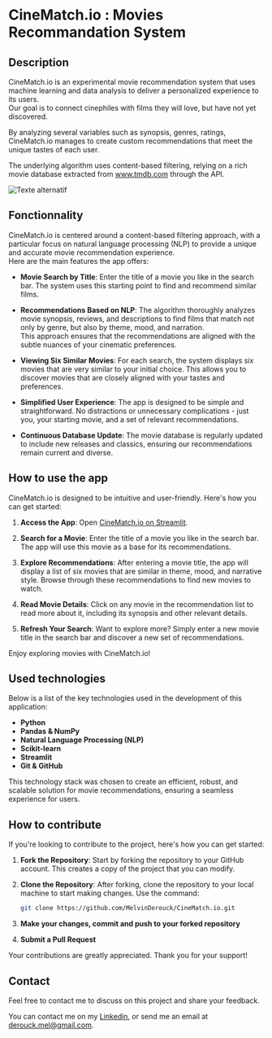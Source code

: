 # CineMatch.io : Movies Recommandation System

## Description
CineMatch.io is an experimental movie recommendation system that uses machine learning and data analysis to deliver a personalized experience to its users. </br>
Our goal is to connect cinephiles with films they will love, but have not yet discovered. </br>

By analyzing several variables such as synopsis, genres, ratings, CineMatch.io manages to create custom recommendations that meet the unique tastes of each user. </br>

The underlying algorithm uses content-based filtering, relying on a rich movie database extracted from www.tmdb.com through the API. </br> 

![Texte alternatif](https://github.com/MelvinDerouck/Cinematch.io/img/Search.png)

## Fonctionnality
CineMatch.io is centered around a content-based filtering approach, with a particular focus on natural language processing (NLP) to provide a unique and accurate movie recommendation experience. </br>
Here are the main features the app offers:

- **Movie Search by Title**: Enter the title of a movie you like in the search bar. The system uses this starting point to find and recommend similar films.

- **Recommendations Based on NLP**: The algorithm thoroughly analyzes movie synopsis, reviews, and descriptions to find films that match not only by genre, but also by theme, mood, and narration. </br>
This approach ensures that the recommendations are aligned with the subtle nuances of your cinematic preferences.

- **Viewing Six Similar Movies**: For each search, the system displays six movies that are very similar to your initial choice. This allows you to discover movies that are closely aligned with your tastes and preferences.

- **Simplified User Experience**: The app is designed to be simple and straightforward. No distractions or unnecessary complications - just you, your starting movie, and a set of relevant recommendations.

- **Continuous Database Update**: The movie database is regularly updated to include new releases and classics, ensuring our recommendations remain current and diverse.


## How to use the app

CineMatch.io is designed to be intuitive and user-friendly. Here's how you can get started:

1. **Access the App**: Open [CineMatch.io on Streamlit](lien-vers-votre-app-streamlit).

2. **Search for a Movie**: Enter the title of a movie you like in the search bar. The app will use this movie as a base for its recommendations.

3. **Explore Recommendations**: After entering a movie title, the app will display a list of six movies that are similar in theme, mood, and narrative style. Browse through these recommendations to find new movies to watch.

4. **Read Movie Details**: Click on any movie in the recommendation list to read more about it, including its synopsis and other relevant details.

5. **Refresh Your Search**: Want to explore more? Simply enter a new movie title in the search bar and discover a new set of recommendations.

Enjoy exploring movies with CineMatch.io!

## Used technologies
Below is a list of the key technologies used in the development of this application:

- **Python**
- **Pandas & NumPy**
- **Natural Language Processing (NLP)**
- **Scikit-learn**
- **Streamlit**
- **Git & GitHub**

This technology stack was chosen to create an efficient, robust, and scalable solution for movie recommendations, ensuring a seamless experience for users.

## How to contribute
If you're looking to contribute to the project, here's how you can get started:

1. **Fork the Repository**: Start by forking the repository to your GitHub account. This creates a copy of the project that you can modify.

2. **Clone the Repository**: After forking, clone the repository to your local machine to start making changes. Use the command:
   ```bash
   git clone https://github.com/MelvinDerouck/CineMatch.io.git
   ```
3. **Make your changes, commit and push to your forked repository**
   
4. **Submit a Pull Request** 
   
Your contributions are greatly appreciated. Thank you for your support!

## Contact
Feel free to contact me to discuss on this project and share your feedback.

You can contact me on my <a href="https://www.linkedin.com/in/melvin-derouck-524089aa/">Linkedin</a>, or send me an email at <a href="mailto:derouck.mel@gmail.com"> derouck.mel@gmail.com</a>.
